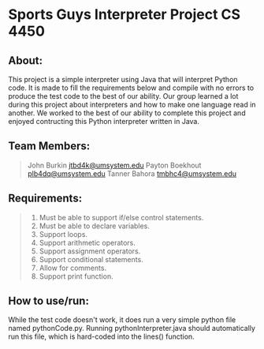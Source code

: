 # Sports Guys Interpreter Project CS 4450

## About:
This project is a simple interpreter using Java that will interpret Python code. It is made to fill the requirements below and compile with no errors to produce the test code to the best of our ability. Our group learned a lot during this project about interpreters and how to make one language read in another. We worked to the best of our ability to complete this project and enjoyed contructing this Python interpreter written in Java.

## Team Members:
> John Burkin
> jtbd4k@umsystem.edu
> Payton Boekhout
> plb4dq@umsystem.edu
> Tanner Bahora
> tmbhc4@umsystem.edu

## Requirements:
> 1. Must be able to support if/else control statements.
> 2. Must be able to declare variables.
> 3. Support loops.
> 4. Support arithmetic operators.
> 5. Support assignment operators.
> 6. Support conditional statements.
> 7. Allow for comments.
> 8. Support print function.
  
## How to use/run:
While the test code doesn't work, it does run a very simple python file named pythonCode.py. Running pythonInterpreter.java should automatically run this file, which is hard-coded into the lines() function.
